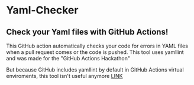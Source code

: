 # Yaml-Checker

## Check your Yaml files with GitHub Actions!
This GitHub action automatically checks your code for errors in YAML files when
a pull request comes or the code is pushed. 
This tool uses yamllint and was made
for the "GitHub Actions Hackathon"

But because GitHub includes yamllint by default in GitHub Actions virtual
enviroments, this tool isn't useful anymore
[LINK](https://github.com/actions/virtual-environments/issues/1142)
